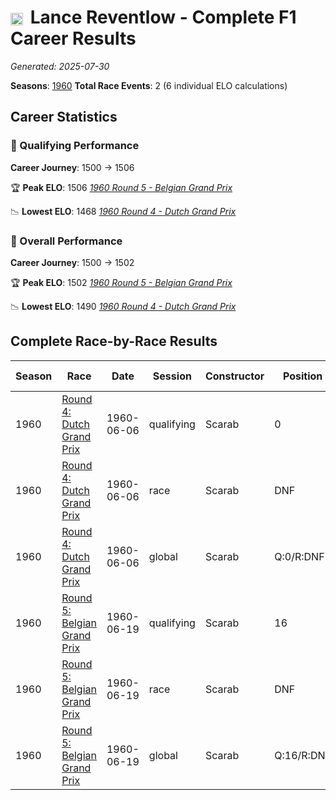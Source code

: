 # <img src="https://upload.wikimedia.org/wikipedia/commons/a/a4/Flag_of_the_United_States.svg" alt="United States" width="20" height="auto" style="vertical-align: middle; margin-right: 5px;" onerror="this.outerHTML='🇺🇸'; this.style.marginRight='5px';"/> Lance Reventlow - Complete F1 Career Results

*Generated: 2025-07-30*

**Seasons**: [1960](../seasons/1960-season-report)
**Total Race Events**: 2 (6 individual ELO calculations)

## Career Statistics

### 🏁 Qualifying Performance
**Career Journey**: 1500 → 1506

🏆 **Peak ELO**: 1506
   *[1960 Round 5 - Belgian Grand Prix](../seasons/1960-season-report#round-5-belgian-grand-prix)*

📉 **Lowest ELO**: 1468
   *[1960 Round 4 - Dutch Grand Prix](../seasons/1960-season-report#round-4-dutch-grand-prix)*

### 🌟 Overall Performance
**Career Journey**: 1500 → 1502

🏆 **Peak ELO**: 1502
   *[1960 Round 5 - Belgian Grand Prix](../seasons/1960-season-report#round-5-belgian-grand-prix)*

📉 **Lowest ELO**: 1490
   *[1960 Round 4 - Dutch Grand Prix](../seasons/1960-season-report#round-4-dutch-grand-prix)*


## Complete Race-by-Race Results

| Season | Race | Date | Session | Constructor | Position | Starting ELO | ELO Change | Final ELO | Teammate |
|--------|------|------|---------|-------------|----------|--------------|------------|-----------|----------|
| 1960 | [Round 4: Dutch Grand Prix](../seasons/1960-season-report#round-4-dutch-grand-prix) | 1960-06-06 | qualifying | Scarab | 0 | 1500 | -32 | 1468 | <img src="https://upload.wikimedia.org/wikipedia/commons/a/a4/Flag_of_the_United_States.svg" alt="United States" width="20" height="auto" style="vertical-align: middle; margin-right: 5px;" onerror="this.outerHTML='🇺🇸'; this.style.marginRight='5px';"/> Chuck Daigh |
| 1960 | [Round 4: Dutch Grand Prix](../seasons/1960-season-report#round-4-dutch-grand-prix) | 1960-06-06 | race | Scarab | DNF | 1500 | N/A | 1500 | <img src="https://upload.wikimedia.org/wikipedia/commons/a/a4/Flag_of_the_United_States.svg" alt="United States" width="20" height="auto" style="vertical-align: middle; margin-right: 5px;" onerror="this.outerHTML='🇺🇸'; this.style.marginRight='5px';"/> Chuck Daigh |
| 1960 | [Round 4: Dutch Grand Prix](../seasons/1960-season-report#round-4-dutch-grand-prix) | 1960-06-06 | global | Scarab | Q:0/R:DNF | 1500 | -10 | 1490 | <img src="https://upload.wikimedia.org/wikipedia/commons/a/a4/Flag_of_the_United_States.svg" alt="United States" width="20" height="auto" style="vertical-align: middle; margin-right: 5px;" onerror="this.outerHTML='🇺🇸'; this.style.marginRight='5px';"/> Chuck Daigh |
| 1960 | [Round 5: Belgian Grand Prix](../seasons/1960-season-report#round-5-belgian-grand-prix) | 1960-06-19 | qualifying | Scarab | 16 | 1468 | +38 | 1506 | <img src="https://upload.wikimedia.org/wikipedia/commons/a/a4/Flag_of_the_United_States.svg" alt="United States" width="20" height="auto" style="vertical-align: middle; margin-right: 5px;" onerror="this.outerHTML='🇺🇸'; this.style.marginRight='5px';"/> Chuck Daigh |
| 1960 | [Round 5: Belgian Grand Prix](../seasons/1960-season-report#round-5-belgian-grand-prix) | 1960-06-19 | race | Scarab | DNF | 1500 | N/A | 1500 | <img src="https://upload.wikimedia.org/wikipedia/commons/a/a4/Flag_of_the_United_States.svg" alt="United States" width="20" height="auto" style="vertical-align: middle; margin-right: 5px;" onerror="this.outerHTML='🇺🇸'; this.style.marginRight='5px';"/> Chuck Daigh |
| 1960 | [Round 5: Belgian Grand Prix](../seasons/1960-season-report#round-5-belgian-grand-prix) | 1960-06-19 | global | Scarab | Q:16/R:DNF | 1490 | +11 | 1502 | <img src="https://upload.wikimedia.org/wikipedia/commons/a/a4/Flag_of_the_United_States.svg" alt="United States" width="20" height="auto" style="vertical-align: middle; margin-right: 5px;" onerror="this.outerHTML='🇺🇸'; this.style.marginRight='5px';"/> Chuck Daigh |

